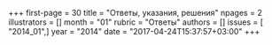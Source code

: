 +++
first-page = 30
title = "Ответы, указания, решения"
npages = 2
illustrators = []
month = "01"
rubric = "Ответы"
authors = []
issues = [ "2014_01",]
year = "2014"
date = "2017-04-24T15:37:57+03:00"
+++
